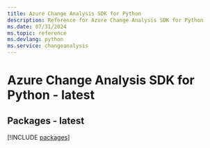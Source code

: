 ```yaml
---
title: Azure Change Analysis SDK for Python
description: Reference for Azure Change Analysis SDK for Python
ms.date: 07/31/2024
ms.topic: reference
ms.devlang: python
ms.service: changeanalysis
---
```

# Azure Change Analysis SDK for Python - latest
## Packages - latest
[!INCLUDE [packages](change-analysis-index.md)]